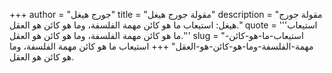 +++
author = "جورج هيغل"
title = "مقولة جورج هيغل"
description = "مقولة جورج هيغل: استيعاب ما هو كائن مهمة الفلسفة، وما هو كائن هو العقل."
quote = '''استيعاب ما هو كائن مهمة الفلسفة، وما هو كائن هو العقل.'''
slug = "استيعاب-ما-هو-كائن-مهمة-الفلسفة-وما-هو-كائن-هو-العقل"
+++
استيعاب ما هو كائن مهمة الفلسفة، وما هو كائن هو العقل.
